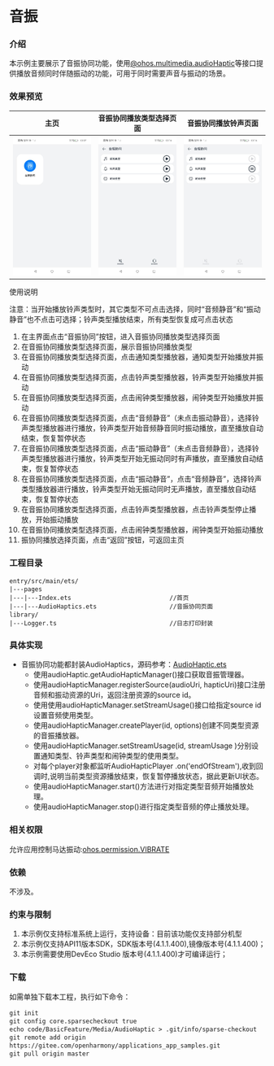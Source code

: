 # 音振

### 介绍

本示例主要展示了音振协同功能，使用[@ohos.multimedia.audioHaptic](https://gitee.com/openharmony/docs/blob/master/zh-cn/application-dev/reference/apis/js-apis-audioHaptic.md)等接口提供播放音频同时伴随振动的功能，可用于同时需要声音与振动的场景。

### 效果预览

| 主页                                     | 音振协同播放类型选择页面 | 音振协同播放铃声页面 |
|----------------------------------------|-----------------------------------------|------------------------------------------------------|
| ![Index](screenshots/device/index.jpeg) | ![AudioHaptic](screenshots/device/audioHaptic.jpeg) |![AudioHaptic](screenshots/device/play_ringtone.jpeg) |

使用说明

注意：当开始播放铃声类型时，其它类型不可点击选择，同时“音频静音”和“振动静音”也不点击可选择；铃声类型播放结束，所有类型恢复成可点击状态

1. 在主界面点击“音振协同”按钮，进入音振协同播放类型选择页面
2. 在音振协同播放类型选择页面，展示音振协同播放类型
3. 在音振协同播放类型选择页面，点击通知类型播放器，通知类型开始播放并振动
4. 在音振协同播放类型选择页面，点击铃声类型播放器，铃声类型开始播放并振动
5. 在音振协同播放类型选择页面，点击闹钟类型播放器，闹钟类型开始播放并振动
6. 在音振协同播放类型选择页面，点击“音频静音”（未点击振动静音），选择铃声类型播放器进行播放，铃声类型开始音频静音同时振动播放，直至播放自动结束，恢复暂停状态
7. 在音振协同播放类型选择页面，点击“振动静音”（未点击音频静音），选择铃声类型播放器进行播放，铃声类型开始无振动同时有声播放，直至播放自动结束，恢复暂停状态
8. 在音振协同播放类型选择页面，点击“振动静音”，点击“音频静音”，选择铃声类型播放器进行播放，铃声类型开始无振动同时无声播放，直至播放自动结束，恢复暂停状态
9. 在音振协同播放类型选择页面，点击铃声类型播放器，点击铃声类型停止播放，开始振动播放
10. 在音振协同播放类型选择页面，点击闹钟类型播放器，闹钟类型开始振动播放
11. 振协同播放选择页面，点击“返回”按钮，可返回主页

### 工程目录

```
entry/src/main/ets/
|---pages
|---|---Index.ets                           //首页
|---|---AudioHaptics.ets                    //音振协同页面
library/
|---Logger.ts                               //日志打印封装
```

### 具体实现
* 音振协同功能都封装AudioHaptics，源码参考：[AudioHaptic.ets](entry/src/main/ets/pages/AudioHaptic.ets)
    * 使用audioHaptic.getAudioHapticManager()接口获取音振管理器。
    * 使用audioHapticManager.registerSource(audioUri, hapticUri)接口注册音频和振动资源的Uri，返回注册资源的source id。
    * 使用使用audioHapticManager.setStreamUsage()接口给指定source id设置音频使用类型。
    * 使用audioHapticManager.createPlayer(id, options)创建不同类型资源的音振播放器。
    * 使用audioHapticManager.setStreamUsage(id, streamUsage )分别设置通知类型、铃声类型和闹钟类型的使用类型。
    * 对每个player对象都监听AudioHapticPlayer .on('endOfStream'),收到回调时,说明当前类型资源播放结束，恢复暂停播放状态，据此更新UI状态。
    * 使用audioHapticManager.start()方法进行对指定类型音频开始播放处理。
    * 使用audioHapticManager.stop()进行指定类型音频的停止播放处理。

### 相关权限

允许应用控制马达振动:[ohos.permission.VIBRATE](https://gitee.com/openharmony/docs/blob/OpenHarmony-4.0-Release/zh-cn/application-dev/security/permission-list.md#ohospermissionvibrate)

### 依赖

不涉及。

### 约束与限制

1. 本示例仅支持标准系统上运行，支持设备：目前该功能仅支持部分机型
2. 本示例仅支持API11版本SDK，SDK版本号(4.1.1.400),镜像版本号(4.1.1.400)；
3. 本示例需要使用DevEco Studio 版本号(4.1.1.400)才可编译运行；

### 下载

如需单独下载本工程，执行如下命令：

```
git init
git config core.sparsecheckout true
echo code/BasicFeature/Media/AudioHaptic > .git/info/sparse-checkout
git remote add origin https://gitee.com/openharmony/applications_app_samples.git
git pull origin master
```